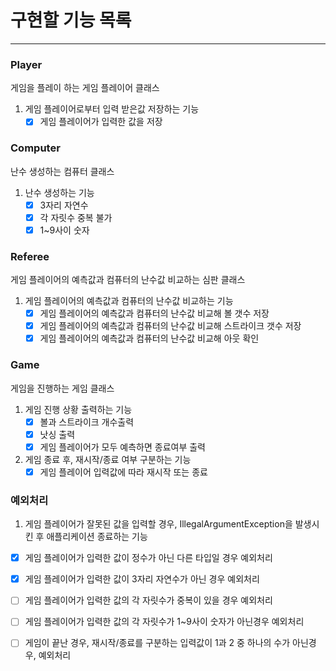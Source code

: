 # 구현할 기능 목록

---
### Player
게임을 플레이 하는 게임 플레이어 클래스
1. 게임 플레이어로부터 입력 받은값 저장하는 기능
    - [x] 게임 플레이어가 입력한 값을 저장

### Computer
난수 생성하는 컴퓨터 클래스
1. 난수 생성하는 기능
    - [x] 3자리 자연수
    - [x] 각 자릿수 중복 불가
    - [x] 1~9사이 숫자

### Referee
게임 플레이어의 예측값과 컴퓨터의 난수값 비교하는 심판 클래스
1. 게임 플레이어의 예측값과 컴퓨터의 난수값 비교하는 기능
    - [x] 게임 플레이어의 예측값과 컴퓨터의 난수값 비교해 볼 갯수 저장
    - [x] 게임 플레이어의 예측값과 컴퓨터의 난수값 비교해 스트라이크 갯수 저장
    - [x] 게임 플레이어의 예측값과 컴퓨터의 난수값 비교해 아웃 확인

### Game
게임을 진행하는 게임 클래스
1. 게임 진행 상황 출력하는 기능
    - [x] 볼과 스트라이크 개수출력
    - [x] 낫싱 출력
    - [x] 게임 플레이어가 모두 예측하면 종료여부 출력
2. 게임 종료 후, 재시작/종료 여부 구분하는 기능
    - [x] 게임 플레이어 입력값에 따라 재시작 또는 종료

### 예외처리
1. 게임 플레이어가 잘못된 값을 입력할 경우, IllegalArgumentException을 발생시킨 후 애플리케이션 종료하는 기능
- [x] 게임 플레이어가 입력한 값이 정수가 아닌 다른 타입일 경우 예외처리
- [x] 게임 플레이어가 입력한 값이 3자리 자연수가 아닌 경우 예외처리
- [ ] 게임 플레이어가 입력한 값의 각 자릿수가 중복이 있을 경우 예외처리
- [ ] 게임 플레이어가 입력한 값의 각 자릿수가 1~9사이 숫자가 아닌경우 예외처리
- [ ] 게임이 끝난 경우, 재시작/종료를 구분하는 입력값이 1과 2 중 하나의 수가 아닌경우, 예외처리


